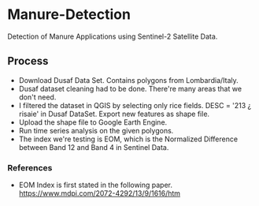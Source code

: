 # Manure-Detection
Detection of Manure Applications using Sentinel-2 Satellite Data.

## Process

- Download Dusaf Data Set. Contains polygons from Lombardia/Italy. 
- Dusaf dataset cleaning had to be done. There're many areas that we don't need. 
- I filtered the dataset in QGIS by selecting only rice fields. DESC = '213 ¿ risaie' in Dusaf DataSet. Export new features as shape file.
- Upload the shape file to Google Earth Engine.
- Run time series analysis on the given polygons. 
- The index we're testing is EOM, which is the Normalized Difference between Band 12 and Band 4 in Sentinel Data.

### References

- EOM Index is first stated in the following paper. https://www.mdpi.com/2072-4292/13/9/1616/htm
